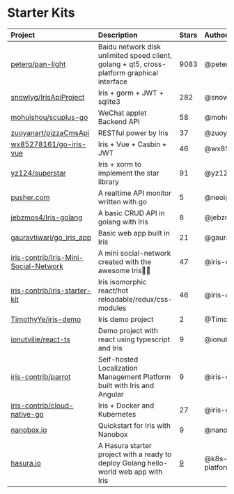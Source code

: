 # Starter Kits

| Project | Description | Stars | Author |
| :--- | :--- | :--- | :--- |
| [peterq/pan-light](https://bit.ly/33qfKlt) | Baidu network disk unlimited speed client, golang + qt5, cross-platform graphical interface | 9083 | @peterq |
| [snowlyg/IrisApiProject](https://bit.ly/2IaL1R6) | Iris + gorm + JWT + sqlite3 | 282 | @snowlyg |
| [mohuishou/scuplus-go](https://bit.ly/34H6Jol) | WeChat applet Backend API | 58 | @mohuishou |
| [zuoyanart/pizzaCmsApi](https://bit.ly/36EPYvD) | RESTful power by Iris | 37 | @zuoyanart |
| [wx85278161/go-iris-vue](https://bit.ly/2C0mgmS) | Iris + Vue + Casbin + JWT | 46 | @wx85278161 |
| [yz124/superstar](https://bit.ly/2WF4ZfK) | Iris + xorm to implement the star library | 91 | @yz124 |
| [pusher.com](https://pusher.com/tutorials/monitor-api-go) | A realtime API monitor written with go | 5 | @neoighodaro |
| [jebzmos4/Iris-golang](https://bit.ly/2XFyESo) | A basic CRUD API in golang with Iris | 8 | @jebzmos4 |
| [gauravtiwari/go_iris_app](https://bit.ly/2XFVYQ4) |  Basic web app built in Iris | 21 | @gauravtiwari |
| [iris-contrib/Iris-Mini-Social-Network](https://bit.ly/2KJvZn7) | A mini social-network created with the awesome Iris💖💖 | 47 | @iris-contrib |
| [iris-contrib/iris-starter-kit](https://bit.ly/2ReoGoH) | Iris isomorphic react/hot reloadable/redux/css-modules | 46 | @iris-contrib |
| [TimothyYe/iris-demo](https://bit.ly/34AJEDw) | Iris demo project | 2 | @TimothyYe |
| [ionutvilie/react-ts](https://bit.ly/2wZA52B) | Demo project with react using typescript and Iris | 9 | @ionutvilie |
| [iris-contrib/parrot](https://bit.ly/2F9iYzM) | Self-hosted Localization Management Platform built with Iris and Angular | 9 | @iris-contrib |
| [iris-contrib/cloud-native-go](https://bit.ly/2WGlXKL) | Iris + Docker and Kubernetes | 27 | @iris-contrib |
| [nanobox.io](https://bit.ly/2wMkdjG) | Quickstart for Iris with Nanobox | 9 | @nanobox-io |
| [hasura.io](https://bit.ly/2Kfdsjf) | A Hasura starter project with a ready to deploy Golang hello-world web app with Iris | [9](https://github.com/k8s-platform-hub/hello-golang-iris) | @k8s-platform-hub |
